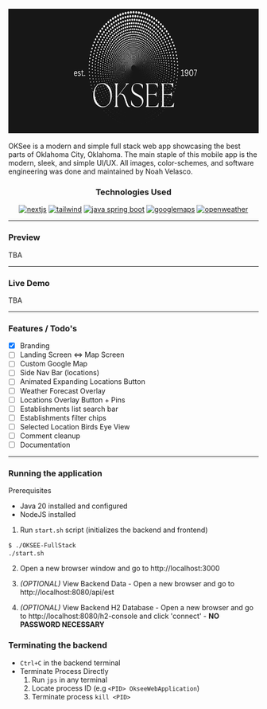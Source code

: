 <p align="center">
<img src="./images/logo_land.png" alt="Alternative text" title="App Splash Logo" height="250"/>
</p>

OKSee is a modern and simple full stack web app showcasing the best parts of Oklahoma City, Oklahoma. The main staple of this mobile app is the modern, sleek, and simple UI/UX. All images, color-schemes, and software engineering was done and maintained by Noah Velasco.

<h3 align="center">Technologies Used</h3>
<p align="center">
<a href="https://nextjs.org" target="_blank" rel="noreferrer"><img src="https://upload.vectorlogo.zone/logos/nextjs/images/60eff509-53dd-4280-92e7-7318fa02e934.svg" alt="nextjs"  width="60"/></a>
<a href="https://tailwindcss.com" target="_blank" rel="noreferrer"> <img src="https://www.vectorlogo.zone/logos/tailwindcss/tailwindcss-icon.svg" alt="tailwind"  height="40"/></a>
<a href="https://spring.io" target="_blank" rel="noreferrer"><img src="https://www.vectorlogo.zone/logos/springio/springio-ar21.svg" alt="java spring boot"  height="50"/></a>
<a href="https://www.google.com/maps" target="_blank" rel="noreferrer"> 
<img src="https://www.vectorlogo.zone/logos/google_maps/google_maps-icon.svg" alt="googlemaps"  height="40"/></a>
<a href="https://openweathermap.org/api" target="_blank" rel="noreferrer"> <img src="https://openweathermap.org/themes/openweathermap/assets/img/logo_white_cropped.png" alt="openweather"  height="40"/></a>

</p>


---
### Preview
TBA
 <!-- <p align="center">
<img src=".\AppScreenshots\1.png" alt="" height="500"/>
<img src=".\AppScreenshots\2.png" alt="" height="500"/>
<img src=".\AppScreenshots\3.png" alt="" height="500"/>
<img src=".\AppScreenshots\4.png" alt="" height="500"/>
<img src=".\AppScreenshots\5.png" alt="" height="500"/>
</p> -->

---
### Live Demo
TBA
<!-- <p align =center>
<a href="" target="_blank" rel="noreferrer"> <img src="https://www.vectorlogo.zone/logos/youtube/youtube-icon.svg" alt="dart" width="40" height="40"/>
<h3 align = center><a href = "">Demo Link (Youtube)</a></h3> -->

</p>

---
### Features / Todo's
- [x] Branding
- [ ] Landing Screen <=> Map Screen
- [ ] Custom Google Map
- [ ] Side Nav Bar (locations)
- [ ] Animated Expanding Locations Button
- [ ] Weather Forecast Overlay
- [ ] Locations Overlay Button + Pins
- [ ] Establishments list search bar
- [ ] Establishments filter chips
- [ ] Selected Location Birds Eye View
- [ ] Comment cleanup
- [ ] Documentation

---
### Running the application
Prerequisites
* Java 20 installed and configured
* NodeJS installed

<!-- 
Then you need to open two terminals: terminal `A` and terminal `B`

#### Starting backend on terminal A

```
$ ./OKSEE-FullStack/backend
./mvnw spring-boot:run
```

#### Starting frontend terminal B

```
$ ./OKSEE-FullStack/frontend
npm run dev
``` -->
1. Run `start.sh` script (initializes the backend and frontend)
```
$ ./OKSEE-FullStack
./start.sh
```

2. Open a new browser window and go to http://localhost:3000

3. *(OPTIONAL)* View Backend Data - Open a new browser and go to http://localhost:8080/api/est

3. *(OPTIONAL)* View Backend H2 Database - Open a new browser and go to http://localhost:8080/h2-console and click 'connect'  - **NO PASSWORD NECESSARY**


### Terminating the backend
* `Ctrl+C` in the backend terminal
* Terminate Process Directly
    1. Run `jps` in any terminal
    2. Locate process ID (e.g `<PID> OkseeWebApplication`)
    3. Terminate process `kill <PID>`


<!-- 
TODO
* Fetching all location Data from backend
* Listing all data onto nav bar
* Button Overlay Logic
* update readme on starting up app - ./start.sh then open localhost://3000 front and localhost://8080/api/est for backend -->